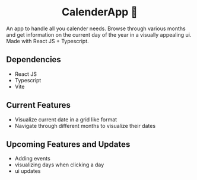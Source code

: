   <h1 align='center'>CalenderApp 📆</h1>

An app to handle all you calender needs. Browse through various months and get information on the current day of the year in a visually appealing ui. Made with React JS + Typescript.

## Dependencies

- React JS
- Typescript
- Vite

## Current Features

- Visualize current date in a grid like format
- Navigate through different months to visualize their dates

## Upcoming Features and Updates

- Adding events
- visualizing days when clicking a day
- ui updates
